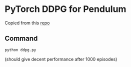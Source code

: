 # PyTorch DDPG for Pendulum

Copied from this [repo](https://github.com/akashe/DeepReinforcementLearning)

## Command
```
python ddpg.py
``` 
(should give decent performance after 1000 episodes)

